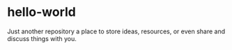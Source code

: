 # hello-world
Just another repository
a place to store ideas, resources, or even share and discuss things with you.
